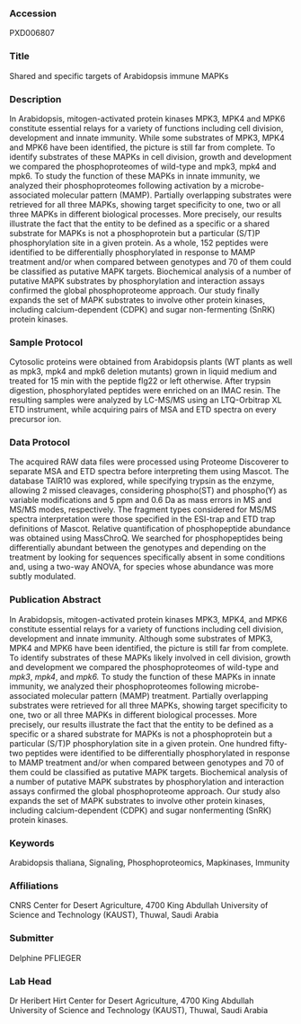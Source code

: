 ### Accession
PXD006807

### Title
Shared and specific targets of Arabidopsis immune MAPKs

### Description
In Arabidopsis, mitogen-activated protein kinases MPK3, MPK4 and MPK6 constitute essential relays for a variety of functions including cell division, development and innate immunity. While some substrates of MPK3, MPK4 and MPK6 have been identified, the picture is still far from complete. To identify substrates of these MAPKs in cell division, growth and development we compared the phosphoproteomes of wild-type and mpk3, mpk4 and mpk6. To study the function of these MAPKs in innate immunity, we analyzed their phosphoproteomes following activation by a microbe-associated molecular pattern (MAMP). Partially overlapping substrates were retrieved for all three MAPKs, showing target specificity to one, two or all three MAPKs in different biological processes. More precisely, our results illustrate the fact that the entity to be defined as a specific or a shared substrate for MAPKs is not a phosphoprotein but a particular (S/T)P phosphorylation site in a given protein. As a whole, 152 peptides were identified to be differentially phosphorylated in response to MAMP treatment and/or when compared between genotypes and 70 of them could be classified as putative MAPK targets. Biochemical analysis of a number of putative MAPK substrates by phosphorylation and interaction assays confirmed the global phosphoproteome approach. Our study finally expands the set of MAPK substrates to involve other protein kinases, including calcium-dependent (CDPK) and sugar non-fermenting (SnRK) protein kinases.

### Sample Protocol
Cytosolic proteins were obtained from Arabidopsis plants (WT plants as well as mpk3, mpk4 and mpk6 deletion mutants) grown in liquid medium and treated for 15 min with the peptide flg22 or left otherwise. After trypsin digestion, phosphorylated peptides were enriched on an IMAC resin. The resulting samples were analyzed by LC-MS/MS using an LTQ-Orbitrap XL ETD instrument, while acquiring pairs of MSA and ETD spectra on every precursor ion.

### Data Protocol
The acquired RAW data files were processed using Proteome Discoverer to separate MSA and ETD spectra before interpreting them using Mascot. The database TAIR10 was explored, while specifying trypsin as the enzyme, allowing 2 missed cleavages, considering phospho(ST) and phospho(Y) as variable modifications and 5 ppm and 0.6 Da as mass errors in MS and MS/MS modes, respectively. The fragment types considered for MS/MS spectra interpretation were those specified in the ESI-trap and ETD trap definitions of Mascot. Relative quantification of phosphopeptide abundance was obtained using MassChroQ. We searched for phosphopeptides being differentially abundant between the genotypes and depending on the treatment by looking for sequences specifically absent in some conditions and, using a two-way ANOVA, for species whose abundance was more subtly modulated.

### Publication Abstract
In Arabidopsis, mitogen-activated protein kinases MPK3, MPK4, and MPK6 constitute essential relays for a variety of functions including cell division, development and innate immunity. Although some substrates of MPK3, MPK4 and MPK6 have been identified, the picture is still far from complete. To identify substrates of these MAPKs likely involved in cell division, growth and development we compared the phosphoproteomes of wild-type and <i>mpk3</i>, <i>mpk4</i>, and <i>mpk6.</i> To study the function of these MAPKs in innate immunity, we analyzed their phosphoproteomes following microbe-associated molecular pattern (MAMP) treatment. Partially overlapping substrates were retrieved for all three MAPKs, showing target specificity to one, two or all three MAPKs in different biological processes. More precisely, our results illustrate the fact that the entity to be defined as a specific or a shared substrate for MAPKs is not a phosphoprotein but a particular (S/T)P phosphorylation site in a given protein. One hundred fifty-two peptides were identified to be differentially phosphorylated in response to MAMP treatment and/or when compared between genotypes and 70 of them could be classified as putative MAPK targets. Biochemical analysis of a number of putative MAPK substrates by phosphorylation and interaction assays confirmed the global phosphoproteome approach. Our study also expands the set of MAPK substrates to involve other protein kinases, including calcium-dependent (CDPK) and sugar nonfermenting (SnRK) protein kinases.

### Keywords
Arabidopsis thaliana, Signaling, Phosphoproteomics, Mapkinases, Immunity

### Affiliations
CNRS
Center for Desert Agriculture, 4700 King Abdullah University of Science and Technology (KAUST), Thuwal, Saudi Arabia

### Submitter
Delphine PFLIEGER

### Lab Head
Dr Heribert Hirt
Center for Desert Agriculture, 4700 King Abdullah University of Science and Technology (KAUST), Thuwal, Saudi Arabia


